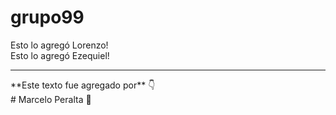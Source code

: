 # grupo99
Esto lo agregó Lorenzo! <br>
Esto lo agregó Ezequiel!<br>
<hr>
**Este texto fue agregado por** 👇 <br> 
# Marcelo Peralta 👋 <br>